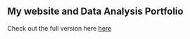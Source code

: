 ## My website and Data Analysis Portfolio
Check out the full version here [here](https://sophiadrew.github.io/SophiaPDrewry-MADA-Portfolio/index.html)